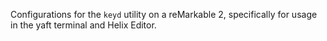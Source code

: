 Configurations for the `keyd` utility on a reMarkable 2, specifically for usage in the yaft terminal and Helix Editor.
